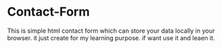 # Contact-Form
This is simple html contact form which can store your data locally in your browser. it just create for my learning purpose. if want use it and leaen it.
